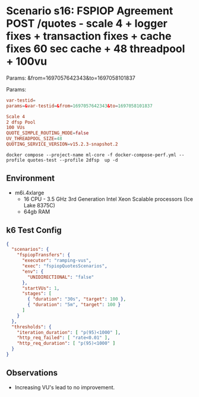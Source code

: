 # Scenario s16: FSPIOP Agreement POST /quotes - scale 4 + logger fixes + transaction fixes + cache fixes 60 sec cache + 48 threadpool + 100vu
Params: &from=1697057642343&to=1697058101837

Params:
```conf
var-testid=
params=&var-testid=&from=1697057642343&to=1697058101837

Scale 4
2 dfsp Pool
100 VUs
QUOTE_SIMPLE_ROUTING_MODE=false
UV_THREADPOOL_SIZE=48
QUOTING_SERVICE_VERSION=v15.2.3-snapshot.2
```

```
docker compose --project-name ml-core -f docker-compose-perf.yml --profile quotes-test --profile 2dfsp  up -d
```

## Environment

- m6i.4xlarge
  - 16 CPU - 3.5 GHz 3rd Generation Intel Xeon Scalable processors (Ice Lake 8375C)
  - 64gb RAM


## k6 Test Config

```json
{
  "scenarios": {
    "fspiopTransfers": {
      "executor": "ramping-vus",
      "exec": "fspiopQuotesScenarios",
      "env": {
        "UNIDIRECTIONAL": "false"
      },
      "startVUs": 1,
      "stages": [
        { "duration": "30s", "target": 100 },
        { "duration": "5m", "target": 100 }
      ]
    }
  },
  "thresholds": {
    "iteration_duration": [ "p(95)<1000" ],
    "http_req_failed": [ "rate<0.01" ],
    "http_req_duration": [ "p(95)<1000" ]
  }
}
```

## Observations

- Increasing VU's lead to no improvement.

